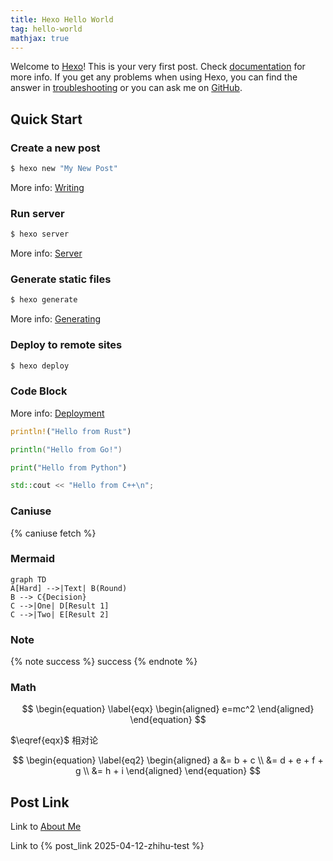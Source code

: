 ```yaml
---
title: Hexo Hello World
tag: hello-world
mathjax: true
---
```

Welcome to [Hexo](https://hexo.io/)! This is your very first post. Check [documentation](https://hexo.io/docs/) for more info. If you get any problems when using Hexo, you can find the answer in [troubleshooting](https://hexo.io/docs/troubleshooting.html) or you can ask me on [GitHub](https://github.com/hexojs/hexo/issues).

<!--more-->

## Quick Start

### Create a new post

``` bash
$ hexo new "My New Post"
```

More info: [Writing](https://hexo.io/docs/writing.html)

### Run server

``` bash
$ hexo server
```

More info: [Server](https://hexo.io/docs/server.html)

### Generate static files

``` bash
$ hexo generate
```

More info: [Generating](https://hexo.io/docs/generating.html)

### Deploy to remote sites

``` bash
$ hexo deploy
```

### Code Block

More info: [Deployment](https://hexo.io/docs/one-command-deployment.html)

```rust
println!("Hello from Rust")
```

```go
println("Hello from Go!")
```

```python
print("Hello from Python")
```

```cpp
std::cout << "Hello from C++\n";
```

### Caniuse

{% caniuse fetch %}

### Mermaid

```mermaid
graph TD
A[Hard] -->|Text| B(Round)
B --> C{Decision}
C -->|One| D[Result 1]
C -->|Two| E[Result 2]
```

### Note

{% note success %}
success
{% endnote %}

### Math

$$
\begin{equation} \label{eqx}
\begin{aligned}
e=mc^2
\end{aligned}
\end{equation}
$$

$\eqref{eqx}$ 相对论

$$
\begin{equation} \label{eq2}
\begin{aligned}
a &= b + c \\
  &= d + e + f + g \\
  &= h + i
\end{aligned}
\end{equation}
$$

## Post Link

Link to [About Me](/about)

Link to {% post_link 2025-04-12-zhihu-test %}
